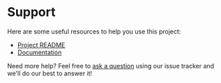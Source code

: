 # Support

Here are some useful resources to help you use this project:

- [Project README](../README.md)
- [Documentation](../README.md)

Need more help? Feel free to [ask a question](https://github.com/bakame-php/aide/issues/new?labels=question) using our issue tracker and we'll do our best to answer it!
 
